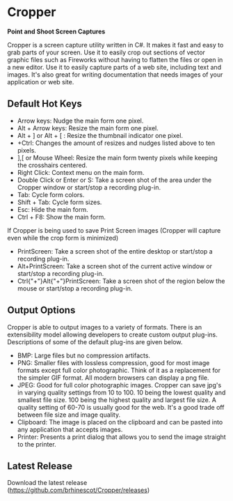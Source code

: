 # Cropper
__Point and Shoot Screen Captures__

Cropper is a screen capture utility written in C#. It makes it fast and easy to grab parts of your screen. Use it to easily crop out sections of vector graphic files such as Fireworks without having to flatten the files or open in a new editor. Use it to easily capture parts of a web site, including text and images. It's also great for writing documentation that needs images of your application or web site. 

## Default Hot Keys
* Arrow keys: Nudge the main form one pixel.
* Alt + Arrow keys: Resize the main form one pixel.
* Alt + ] or Alt + [ : Resize the thumbnail indicator one pixel.
*  +Ctrl: Changes the amount of resizes and nudges listed above to ten pixels. 
* ],[ or Mouse Wheel: Resize the main form twenty pixels while keeping the crosshairs centered.
* Right Click: Context menu on the main form.
* Double Click or Enter or S: Take a screen shot of the area under the Cropper window or start/stop a recording plug-in.
* Tab: Cycle form colors.
* Shift + Tab: Cycle form sizes.
* Esc: Hide the main form.
* Ctrl + F8: Show the main form.

If Cropper is being used to save Print Screen images (Cropper will capture even while the crop form is minimized)
* PrintScreen: Take a screen shot of the entire desktop or start/stop a recording plug-in.
* Alt+PrintScreen: Take a screen shot of the current active window or start/stop a recording plug-in.
* Ctrl{"+"}Alt{"+"}PrintScreen: Take a screen shot of the region below the mouse or start/stop a recording plug-in.

## Output Options
Cropper is able to output images to a variety of formats. There is an extensibility model allowing developers to create custom output plug-ins. Descriptions of some of the default plug-ins are given below.

* BMP: Large files but no compression artifacts.
* PNG: Smaller files with lossless compression, good for most image formats except full color photographic. Think of it as a replacement for the simpler GIF format. All modern browsers can display a png file.
* JPEG: Good for full color photographic images. Cropper can save jpg's in varying quality settings from 10 to 100. 10 being the lowest quality and smallest file size. 100 being the highest quality and largest file size. A quality setting of 60-70 is usually good for the web. It's a good trade off between file size and image quality.
* Clipboard: The image is placed on the clipboard and can be pasted into any application that accepts images.
* Printer: Presents a print dialog that allows you to send the image straight to the printer.

## Latest Release
Download the latest release (https://github.com/brhinescot/Cropper/releases)
